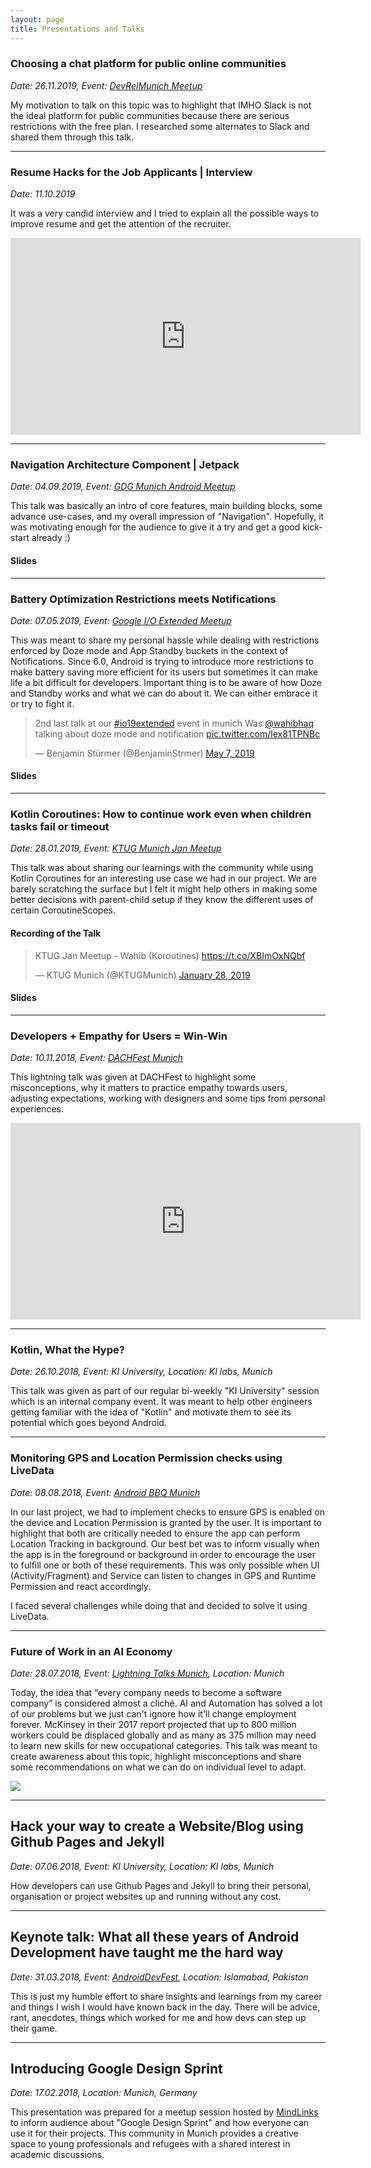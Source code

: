 ```yaml
---
layout: page
title: Presentations and Talks
---
```


### Choosing a chat platform for public online communities

*Date: 26.11.2019, Event: [DevRelMunich Meetup](https://www.meetup.com/Dev-Rel-Munich/events/266345599/)*

My motivation to talk on this topic was to highlight that IMHO Slack is not the ideal platform for public communities because there are serious restrictions with the free plan. I researched some alternates to Slack and shared them through this talk.

<script async class="speakerdeck-embed" data-id="2a70aad65edf47c08708200dd328d0c0" data-ratio="1.77777777777778" src="//speakerdeck.com/assets/embed.js"></script>

---

### Resume Hacks for the Job Applicants | Interview

*Date: 11.10.2019*

It was a very candid interview and I tried to explain all the possible ways to improve resume and get the attention of the recruiter. 

<iframe width="560" height="315" src="https://www.youtube.com/embed/C5kRVEh5N1M" frameborder="0" allow="accelerometer; autoplay; encrypted-media; gyroscope; picture-in-picture" allowfullscreen></iframe>

---

### Navigation Architecture Component | Jetpack

*Date: 04.09.2019, Event: [GDG Munich Android Meetup](https://www.meetup.com/GDG-Munich-Android/events/264156274/)*

This talk was basically an intro of core features, main building blocks, some advance use-cases, and my overall impression of "Navigation". Hopefully, it was motivating enough for the audience to give it a try and get a good kick-start already :)


#### Slides

<script async class="speakerdeck-embed" data-id="a5fd62847e0a45dd8772fa5f0cd818c3" data-ratio="1.77777777777778" src="//speakerdeck.com/assets/embed.js"></script>

---

### Battery Optimization Restrictions meets Notifications

*Date: 07.05.2019, Event: [Google I/O Extended Meetup](https://www.meetup.com/GDG-Munich-Android/events/260535959/)*

This was meant to share my personal hassle while dealing with restrictions enforced by Doze mode and App Standby buckets in the context of Notifications. Since 6.0, Android is trying to introduce more restrictions to make battery saving more efficient for its users but sometimes it can make life a bit difficult for developers. Important thing is to be aware of how Doze and Standby works and what we can do about it. We can either embrace it or try to fight it.

<blockquote class="twitter-tweet"><p lang="en" dir="ltr">2nd last talk at our <a href="https://twitter.com/hashtag/io19extended?src=hash&amp;ref_src=twsrc%5Etfw">#io19extended</a> event in munich Was <a href="https://twitter.com/wahibhaq?ref_src=twsrc%5Etfw">@wahibhaq</a> talking about doze mode and notification <a href="https://t.co/lex81TPNBc">pic.twitter.com/lex81TPNBc</a></p>&mdash; Benjamin Stürmer (@BenjaminStrmer) <a href="https://twitter.com/BenjaminStrmer/status/1125874581292691456?ref_src=twsrc%5Etfw">May 7, 2019</a></blockquote> <script async src="https://platform.twitter.com/widgets.js" charset="utf-8"></script>

#### Slides

<script async class="speakerdeck-embed" data-id="ddc64f16a3e84232af6e519a4ea635ec" data-ratio="1.77777777777778" src="//speakerdeck.com/assets/embed.js"></script>

---

### Kotlin Coroutines: How to continue work even when children tasks fail or timeout

*Date: 28.01.2019, Event: [KTUG Munich Jan Meetup](https://www.meetup.com/Kotlin-User-Group-Munich/events/257927489/)*

This talk was about sharing our learnings with the community while using Kotlin Coroutines for an interesting use case we had in our project. We are barely scratching the surface but I felt it might help others in making some better decisions with parent-child setup if they know the different uses of certain CoroutineScopes. 

#### Recording of the Talk

<blockquote class="twitter-tweet" data-lang="en"><p lang="in" dir="ltr">KTUG Jan Meetup - Wahib (Koroutines) <a href="https://t.co/XBImOxNQbf">https://t.co/XBImOxNQbf</a></p>&mdash; KTUG Munich (@KTUGMunich) <a href="https://twitter.com/KTUGMunich/status/1089953855700226050?ref_src=twsrc%5Etfw">January 28, 2019</a></blockquote>
<script async src="https://platform.twitter.com/widgets.js" charset="utf-8"></script>

#### Slides

<script async class="speakerdeck-embed" data-id="57153cc20afc4883b10df98e95f42007" data-ratio="1.77777777777778" src="//speakerdeck.com/assets/embed.js"></script>

---

### Developers + Empathy for Users = Win-Win

*Date: 10.11.2018, Event: [DACHFest Munich](https://dachfest.com/)*

This lightning talk was given at DACHFest to highlight some misconceptions, why it matters to practice empathy towards users, adjusting expectations, working with designers and some tips from personal experiences.

<iframe width="560" height="315" src="https://www.youtube.com/embed/C1dGglWnxF4" frameborder="0" allow="accelerometer; autoplay; encrypted-media; gyroscope; picture-in-picture" allowfullscreen></iframe>


<script async class="speakerdeck-embed" data-id="27acd748e48e45cfae8214b0ea634b73" data-ratio="1.77777777777778" src="//speakerdeck.com/assets/embed.js"></script>

---

### Kotlin, What the Hype?

*Date: 26.10.2018, Event: KI University, Location: KI labs, Munich*

This talk was given as part of our regular bi-weekly "KI University" session which is an internal company event. It was meant to help other engineers getting familiar with the idea of "Kotlin" and motivate them to see its potential which goes beyond Android.

<script async class="speakerdeck-embed" data-id="dcb3a30f07c5409ca21fa773445e7f6b" data-ratio="1.77777777777778" src="//speakerdeck.com/assets/embed.js"></script>

---

### Monitoring GPS and Location Permission checks using LiveData

*Date: 08.08.2018, Event: [Android BBQ Munich](https://www.meetup.com/GDG-Munich-Android/events/251431459/)*

In our last project, we had to implement checks to ensure GPS is enabled on the device and Location Permission is granted by the user. It is important to highlight that both are critically needed to ensure the app can perform Location Tracking in background. Our best bet was to inform visually when the app is in the foreground or background in order to encourage the user to fulfill one or both of these requirements. This was only possible when UI (Activity/Fragment) and Service can listen to changes in GPS and Runtime Permission and react accordingly.

I faced several challenges while doing that and decided to solve it using LiveData. 

<script async class="speakerdeck-embed" data-id="0c5bc59951394469abb1137c349415ff" data-ratio="1.77777777777778" src="//speakerdeck.com/assets/embed.js"></script>


---

### Future of Work in an AI Economy

*Date: 28.07.2018, Event: [Lightning Talks Munich](https://www.facebook.com/events/1982521875115551/), Location: Munich*

Today, the idea that “every company needs to become a software company” is considered almost a cliché. AI and Automation has solved a lot of our problems but we just can't ignore how it'll change employment forever. McKinsey in their 2017 report projected that up to 800 million workers could be displaced globally and as many as 375 million may need to learn new skills for new occupational categories. This talk was meant to create awareness about this topic, highlight misconceptions and share some recommendations on what we can do on individual level to adapt.

[![](http://img.youtube.com/vi/blIvBBv8DQY/0.jpg)](http://www.youtube.com/watch?v=blIvBBv8DQY "Future of Work in AI Economy")


<script async class="speakerdeck-embed" data-id="f819ae07935a475c82c3f71d578e9e12" data-ratio="1.77777777777778" src="//speakerdeck.com/assets/embed.js"></script>

--- 

## Hack your way to create a Website/Blog using Github Pages and Jekyll

*Date: 07.06.2018, Event: KI University, Location: KI labs, Munich*

How developers can use Github Pages and Jekyll to bring their personal, organisation or project websites up and running without any cost.

<script async class="speakerdeck-embed" data-id="764807e89b8a4c19862ff4e1453e7070" data-ratio="1.77777777777778" src="//speakerdeck.com/assets/embed.js"></script>

---

## Keynote talk: What all these years of Android Development have taught me the hard way

*Date: 31.03.2018, Event: [AndroidDevFest](https://www.facebook.com/events/2028371470710712/), Location: Islamabad, Pakistan*

This is just my humble effort to share insights and learnings from my career and things I wish I would have known back in the day. There will be advice, rant, anecdotes, things which worked for me and how devs can step up their game.

<script async class="speakerdeck-embed" data-id="68a88f909e684780911573531866dea0" data-ratio="1.77777777777778" src="//speakerdeck.com/assets/embed.js"></script>

--- 

## Introducing Google Design Sprint

*Date: 17.02.2018, Location: Munich, Germany*

This presentation was prepared for a meetup session hosted by [MindLinks](http://www.mindlinks.de/) to inform audience about "Google Design Sprint" and how everyone can use it for their projects. This community in Munich provides a creative space to young professionals and refugees with a shared interest in academic discussions.

<script async class="speakerdeck-embed" data-id="b13b5fb5ca704e12b461500057b88ab0" data-ratio="1.77777777777778" src="//speakerdeck.com/assets/embed.js"></script>

